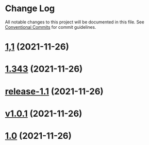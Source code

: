 # Change Log
All notable changes to this project will be documented in this file.
See [Conventional Commits](https://conventionalcommits.org) for commit guidelines.

# [1,1](https://github.com/rarible/ethereum-openapi/releases/tag/1,1) (2021-11-26)
# [1.343](https://github.com/rarible/ethereum-openapi/releases/tag/1.343) (2021-11-26)
# [release-1.1](https://github.com/rarible/ethereum-openapi/releases/tag/release-1.1) (2021-11-26)
# [v1.0.1](https://github.com/rarible/ethereum-openapi/releases/tag/v1.0.1) (2021-11-26)
# [1.0](https://github.com/rarible/ethereum-openapi/releases/tag/1.0) (2021-11-26)
